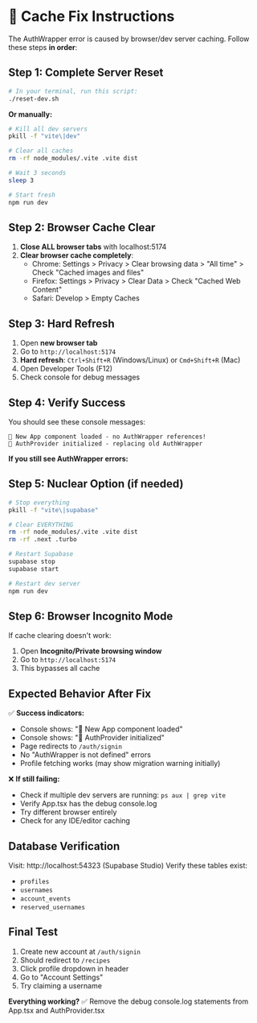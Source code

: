 # 🔧 Cache Fix Instructions

The AuthWrapper error is caused by browser/dev server caching. Follow these steps **in order**:

## Step 1: Complete Server Reset

```bash
# In your terminal, run this script:
./reset-dev.sh
```

**Or manually:**
```bash
# Kill all dev servers
pkill -f "vite\|dev"

# Clear all caches
rm -rf node_modules/.vite .vite dist

# Wait 3 seconds
sleep 3

# Start fresh
npm run dev
```

## Step 2: Browser Cache Clear

1. **Close ALL browser tabs** with localhost:5174
2. **Clear browser cache completely**:
   - Chrome: Settings > Privacy > Clear browsing data > "All time" > Check "Cached images and files"
   - Firefox: Settings > Privacy > Clear Data > Check "Cached Web Content"
   - Safari: Develop > Empty Caches

## Step 3: Hard Refresh

1. Open **new browser tab**
2. Go to `http://localhost:5174`
3. **Hard refresh**: `Ctrl+Shift+R` (Windows/Linux) or `Cmd+Shift+R` (Mac)
4. Open Developer Tools (F12)
5. Check console for debug messages

## Step 4: Verify Success

You should see these console messages:
```
🚀 New App component loaded - no AuthWrapper references!
🔐 AuthProvider initialized - replacing old AuthWrapper
```

**If you still see AuthWrapper errors:**

## Step 5: Nuclear Option (if needed)

```bash
# Stop everything
pkill -f "vite\|supabase"

# Clear EVERYTHING
rm -rf node_modules/.vite .vite dist
rm -rf .next .turbo

# Restart Supabase
supabase stop
supabase start

# Restart dev server
npm run dev
```

## Step 6: Browser Incognito Mode

If cache clearing doesn't work:
1. Open **Incognito/Private browsing window**
2. Go to `http://localhost:5174`
3. This bypasses all cache

## Expected Behavior After Fix

✅ **Success indicators:**
- Console shows: "🚀 New App component loaded"
- Console shows: "🔐 AuthProvider initialized"
- Page redirects to `/auth/signin`
- No "AuthWrapper is not defined" errors
- Profile fetching works (may show migration warning initially)

❌ **If still failing:**
- Check if multiple dev servers are running: `ps aux | grep vite`
- Verify App.tsx has the debug console.log
- Try different browser entirely
- Check for any IDE/editor caching

## Database Verification

Visit: http://localhost:54323 (Supabase Studio)
Verify these tables exist:
- `profiles`
- `usernames`
- `account_events`
- `reserved_usernames`

## Final Test

1. Create new account at `/auth/signin`
2. Should redirect to `/recipes`
3. Click profile dropdown in header
4. Go to "Account Settings"
5. Try claiming a username

**Everything working?** ✅ Remove the debug console.log statements from App.tsx and AuthProvider.tsx
